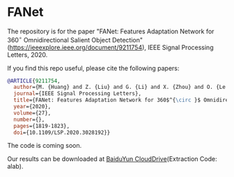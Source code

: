 # FANet

The repository is for the paper "FANet: Features Adaptation Network for $360^{\circ}$ Omnidirectional Salient Object Detection"(https://ieeexplore.ieee.org/document/9211754), IEEE Signal Processing Letters, 2020.

If you find this repo useful, please cite the following papers:

```bibtex
@ARTICLE{9211754,
  author={M. {Huang} and Z. {Liu} and G. {Li} and X. {Zhou} and O. {Le Meur}},
  journal={IEEE Signal Processing Letters}, 
  title={FANet: Features Adaptation Network for 360$^{\circ }$ Omnidirectional Salient Object Detection}, 
  year={2020},
  volume={27},
  number={},
  pages={1819-1823},
  doi={10.1109/LSP.2020.3028192}}
```

The code is coming soon.

Our results can be downloaded at [BaiduYun CloudDrive](https://pan.baidu.com/s/1RfjZM73D472W6KO5n-8v1w)(Extraction Code: alab).
